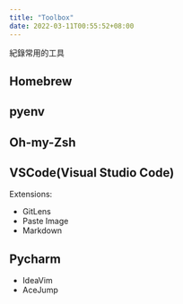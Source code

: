 ```yaml
---
title: "Toolbox"
date: 2022-03-11T00:55:52+08:00
---
```


紀錄常用的工具

## Homebrew

## pyenv

## Oh-my-Zsh

## VSCode(Visual Studio Code)

Extensions:

- GitLens
- Paste Image
- Markdown

## Pycharm

- IdeaVim
- AceJump
